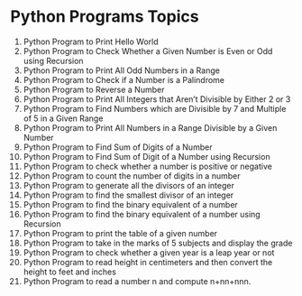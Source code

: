 # Python Programs Topics

1. Python Program to Print Hello World
2. Python Program to Check Whether a Given Number is Even or Odd using Recursion
3. Python Program to Print All Odd Numbers in a Range
4. Python Program to Check if a Number is a Palindrome
5. Python Program to Reverse a Number
6. Python Program to Print All Integers that Aren’t Divisible by Either 2 or 3
7. Python Program to Find Numbers which are Divisible by 7 and Multiple of 5 in a Given Range
8. Python Program to Print All Numbers in a Range Divisible by a Given Number
9. Python Program to Find Sum of Digits of a Number
10. Python Program to Find Sum of Digit of a Number using Recursion
11. Python Program to check whether a number is positive or negative
12. Python Program to count the number of digits in a number
13. Python Program to generate all the divisors of an integer
14. Python Program to find the smallest divisor of an integer
15. Python Program to find the binary equivalent of a number
16. Python Program to find the binary equivalent of a number using Recursion
17. Python Program to print the table of a given number
18. Python Program to take in the marks of 5 subjects and display the grade
19. Python Program to check whether a given year is a leap year or not
20. Python Program to read height in centimeters and then convert the height to feet and inches
21. Python Program to read a number n and compute n+nn+nnn.